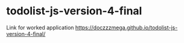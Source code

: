 # todolist-js-version-4-final
Link for worked application https://doczzzmega.github.io/todolist-js-version-4-final/
